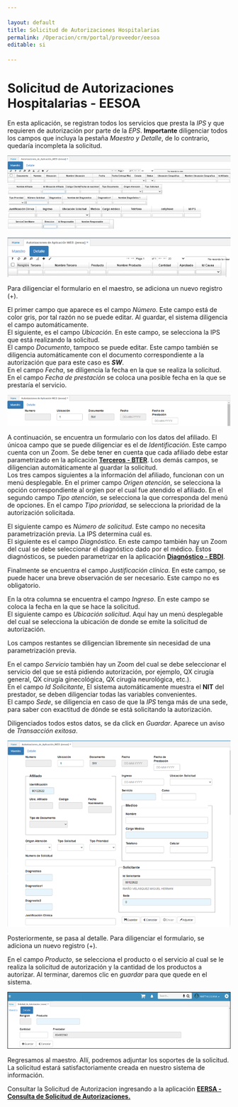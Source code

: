 ```yaml
---

layout: default
title: Solicitud de Autorizaciones Hospitalarias
permalink: /Operacion/crm/portal/proveedor/eesoa
editable: si

---
```


# Solicitud de Autorizaciones Hospitalarias - EESOA


En esta aplicación, se registran todos los servicios que presta la *IPS* y que requieren de autorización por parte de la *EPS*. **Importante** diligenciar todos los campos que incluya la pestaña *Maestro y Detalle*, de lo contrario, quedaría incompleta la solicitud. 

![](eesoa1.png)  

![](eesoa2.png)


Para diligenciar el formulario en el maestro, se adiciona un nuevo registro (+).  

El primer campo que aparece es el campo _Número_. Este campo está de color gris, por tal razón no se puede editar.  Al guardar, el sistema diligencia el campo automáticamente.  
El siguiente, es el campo _Ubicación_.  En este campo, se selecciona la IPS que está realizando la solicitud.  
El campo _Documento_, tampoco se puede editar.  Este campo también se diligencia automáticamente con el documento correspondiente a la autorización que para este caso es _**SW**_.  
En el campo _Fecha_, se diligencia la fecha en la que se realiza la solicitud.  
En el campo _Fecha de prestación_ se coloca una posible fecha en la que se prestaría el servicio.  

![](eesoa3.png)  

A continuación, se encuentra un formulario con los datos del afiliado.  El únicoa campo que se puede diligenciar es el de _Identificación_.  Este campo cuenta con un Zoom.  Se debe tener en cuenta que cada afiliado debe estar parametrizado en la aplicación [**Terceros - BTER**](http://docs.oasiscom.com/Operacion/common/btercer/bter).  Los demás campos, se diligencian automáticamente al guardar la solicitud.  
Los tres campos siguientes a la información del afiliado, funcionan con un menú desplegable.  En el primer campo _Origen atención_, se selecciona la opción correspondiente al orgien por el cual fue atendido el afiliado.  En el segundo campo _Tipo atención_, se selecciona la que corresponda del menú de opciones.  En el campo _Tipo prioridad_, se selecciona la prioridad de la autorización solicitada.  

El siguiente campo es _Número de solicitud_.  Este campo no necesita parametrización previa.  La IPS determina cuál es.  
El siguiente es el campo _Diagnóstico_.  En este campo también hay un Zoom del cual se debe seleccionar el diagnóstico dado por el médico.  Estos diagnósticos, se pueden parametrizar en la aplicación  [**Diagnóstico - EBDI**](http://docs.oasiscom.com/Operacion/is/salud/ebasica/ebdi).  

Finalmente se encuentra el campo _Justificación clínica_.  En este campo, se puede hacer una breve observación de ser necesario.  Este campo no es obligatorio.  

En la otra columna se encuentra el campo _Ingreso_. En este campo se coloca la fecha en la que se hace la solicitud.  
El siguiente campo es _Ubicación solicitud_.  Aquí hay un menú desplegable del cual se selecciona la ubicación de donde se emite la solicitud de autorización.  

Los campos restantes se diligencian libremente sin necesidad de una parametrización previa.  

En el campo _Servicio_ también hay un Zoom del cual se debe seleccionar el servicio del que se está pidiendo autorización, por ejemplo, QX cirugía general, QX cirugía ginecológica, QX cirugía neurológica, etc.).  
En el campo _Id Solicitante_, El sistema automáticamente muestra el **NIT** del prestador, se deben diligenciar todas las variables convenientes.  
El campo _Sede_, se diligencia en caso de que la *IPS* tenga más de una sede,  para saber con exactitud de dónde se está solicitando la autorización.  

Diligenciados todos estos datos, se da click en _Guardar_.  Aparece un aviso de _Transacción exitosa_.  
  
![](eesoa4.png)  

Posteriormente, se pasa al detalle.  Para diligenciar el formulario, se adiciona un nuevo registro (+).

En el campo _Producto_, se selecciona el producto o el servicio al cual se le realiza la solicitud de autorización y la cantidad de los productos a autorizar. Al terminar, daremos clic en *guardar* para que quede en el sistema.  

![](eesoa5.png)

Regresamos al maestro.  Allí, podremos adjuntar los soportes de la solicitud. La solicitud estará satisfactoriamente creada en nuestro sistema de información.

Consultar la Solicitud de Autorizacion ingresando a la aplicación [**EERSA - Consulta de Solicitud de Autorizaciones.**](http://docs.oasiscom.com/Operacion/crm/portal/proveedor/eersa)

